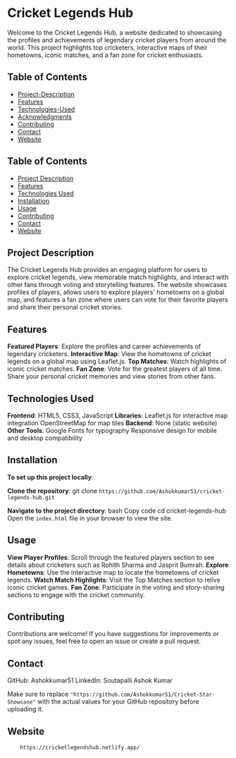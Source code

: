 # Cricket Legends Hub
Welcome to the Cricket Legends Hub, a website dedicated to showcasing the profiles and achievements of legendary cricket players from around the world. This project highlights top cricketers, interactive maps of their hometowns, iconic matches, and a fan zone for cricket enthusiasts.


## Table of Contents

- [Project-Description](#project-description)
- [Features](#features)
- [Technologies-Used](#technologies-used)
- [Acknowledgments](#acknowledgments)
- [Contributing](#contributing)
- [Contact](#contact)
- [Website](#website)


## Table of Contents

- [Project Description](#project-description)
- [Features](#features)
- [Technologies Used](#technologies-used)
- [Installation](#installation)
- [Usage](#usage)
- [Contributing](#contributing)
- [Contact](#contact)
- [Website](#website)


## Project Description

The Cricket Legends Hub provides an engaging platform for users to explore cricket legends, view memorable match highlights, and interact with other fans through voting and storytelling features. The website showcases profiles of players, allows users to explore players' hometowns on a global map, and features a fan zone where users can vote for their favorite players and share their personal cricket stories.


## Features

**Featured Players**: Explore the profiles and career achievements of legendary cricketers.
**Interactive Map**: View the hometowns of cricket legends on a global map using Leaflet.js.
**Top Matches**: Watch highlights of iconic cricket matches.
**Fan Zone**:
Vote for the greatest players of all time.
Share your personal cricket memories and view stories from other fans.


## Technologies Used

**Frontend**: HTML5, CSS3, JavaScript
**Libraries**: Leaflet.js for interactive map integration OpenStreetMap for map tiles
**Backend**: None (static website)
**Other Tools**: Google Fonts for typography Responsive design for mobile and desktop compatibility


## Installation

**To set up this project locally**:

**Clone the repository**:
git clone
`https://github.com/Ashokkumar51/cricket-legends-hub.git`

**Navigate to the project directory**:
bash
Copy code
cd cricket-legends-hub
Open the `index.html` file in your browser to view the site.


## Usage

**View Player Profiles**: Scroll through the featured players section to see details about cricketers such as Rohith Sharma and Jasprit Bumrah.
**Explore Hometowns**: Use the interactive map to locate the hometowns of cricket legends.
**Watch Match Highlights**: Visit the Top Matches section to relive iconic cricket games.
**Fan Zone**: Participate in the voting and story-sharing sections to engage with the cricket community.


## Contributing

Contributions are welcome! If you have suggestions for improvements or spot any issues, feel free to open an issue or create a pull request.


## Contact

GitHub: Ashokkumar51
LinkedIn: Soutapalli Ashok Kumar

Make sure to replace
`"https://github.com/Ashokkumar51/Cricket-Star-Showcase"`
with the actual values for your GitHub repository before uploading it.


## Website

````bash
    https://cricketlegendshub.netlify.app/
